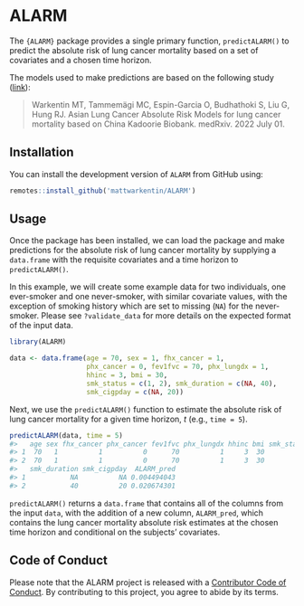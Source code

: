 
# ALARM

<!-- badges: start -->
<!-- badges: end -->

The `{ALARM}` package provides a single primary function,
`predictALARM()` to predict the absolute risk of lung cancer mortality
based on a set of covariates and a chosen time horizon.

The models used to make predictions are based on the following study
([link](https://www.medrxiv.org/content/10.1101/2022.04.22.22274185v1)):

> Warkentin MT, Tammemägi MC, Espin-Garcia O, Budhathoki S, Liu G, Hung
> RJ. Asian Lung Cancer Absolute Risk Models for lung cancer mortality
> based on China Kadoorie Biobank. medRxiv. 2022 July 01.

## Installation

You can install the development version of `ALARM` from GitHub using:

``` r
remotes::install_github('mattwarkentin/ALARM')
```

## Usage

Once the package has been installed, we can load the package and make
predictions for the absolute risk of lung cancer mortality by supplying
a `data.frame` with the requisite covariates and a time horizon to
`predictALARM()`.

In this example, we will create some example data for two individuals,
one ever-smoker and one never-smoker, with similar covariate values,
with the exception of smoking history which are set to missing (`NA`)
for the never-smoker. Please see `?validate_data` for more details on
the expected format of the input data.

``` r
library(ALARM)

data <- data.frame(age = 70, sex = 1, fhx_cancer = 1,
                   phx_cancer = 0, fev1fvc = 70, phx_lungdx = 1,
                   hhinc = 3, bmi = 30, 
                   smk_status = c(1, 2), smk_duration = c(NA, 40), 
                   smk_cigpday = c(NA, 20))
```

Next, we use the `predictALARM()` function to estimate the absolute risk
of lung cancer mortality for a given time horizon, *t* (e.g.,
`time = 5`).

``` r
predictALARM(data, time = 5)
#>   age sex fhx_cancer phx_cancer fev1fvc phx_lungdx hhinc bmi smk_status
#> 1  70   1          1          0      70          1     3  30          1
#> 2  70   1          1          0      70          1     3  30          2
#>   smk_duration smk_cigpday  ALARM_pred
#> 1           NA          NA 0.004494043
#> 2           40          20 0.020674301
```

`predictALARM()` returns a `data.frame` that contains all of the columns
from the input `data`, with the addition of a new column, `ALARM_pred`,
which contains the lung cancer mortality absolute risk estimates at the
chosen time horizon and conditional on the subjects’ covariates.

## Code of Conduct

Please note that the ALARM project is released with a [Contributor Code
of
Conduct](https://contributor-covenant.org/version/2/0/CODE_OF_CONDUCT.html).
By contributing to this project, you agree to abide by its terms.
